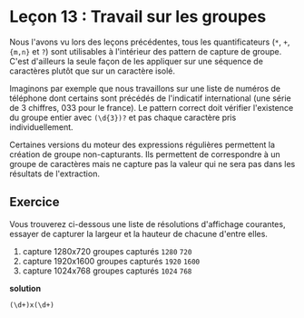 # Leçon 13 : Travail sur les groupes

Nous l'avons vu lors des leçons précédentes, tous les quantificateurs (`*`, `+`, `{m,n}` et `?`) sont utilisables à l'intérieur des pattern de capture de groupe. C'est d'ailleurs la seule façon de les appliquer sur une séquence de caractères plutôt que sur un caractère isolé.

Imaginons par exemple que nous travaillons sur une liste de numéros de téléphone dont certains sont précédés de l'indicatif international (une série de 3 chiffres, 033 pour le france). Le pattern correct doit vérifier l'existence du groupe entier avec `(\d{3})?` et pas chaque caractère pris individuellement.

Certaines versions du moteur des expressions régulières permettent la création de groupe non-capturants. Ils permettent de correspondre à un groupe de caractères mais ne capture pas la valeur qui ne sera pas dans les résultats de l'extraction.

## Exercice

Vous trouverez ci-dessous une liste de résolutions d'affichage courantes, essayer de capturer la largeur et la hauteur de chacune d'entre elles. 

1. capture 1280x720 groupes capturés `1280` `720`
2. capture 1920x1600 groupes capturés `1920` `1600`
3. capture 1024x768 groupes capturés `1024` `768`

**solution**

`(\d+)x(\d+)`
